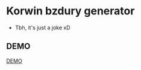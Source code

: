 # Korwin bzdury generator
- Tbh, it's just a joke xD

## DEMO
[DEMO](https://nountie.github.io/korwin-generator/)
